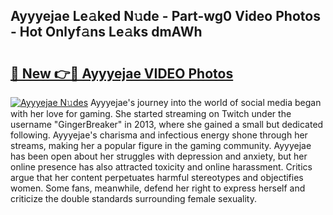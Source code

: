 ## Ayyyejae Le𝚊ked N𝚞de - Part-wg0 Video Photos - Hot Onlyf𝚊ns Le𝚊ks dmAWh

# <h2><a href="http://ac54499.deff.icu/?id=Ayyyejae">🔗 New 👉🔴 Ayyyejae VIDEO Photos</a></h2>

[![Ayyyejae N𝚞des](https://i.imgur.com/rIISA9y.gif)](http://ac54499.deff.icu/?id=Ayyyejae)
Ayyyejae's journey into the world of social media began with her love for gaming. She started streaming on Twitch under the username "GingerBreaker" in 2013, where she gained a small but dedicated following. Ayyyejae's charisma and infectious energy shone through her streams, making her a popular figure in the gaming community. Ayyyejae has been open about her struggles with depression and anxiety, but her online presence has also attracted toxicity and online harassment. Critics argue that her content perpetuates harmful stereotypes and objectifies women. Some fans, meanwhile, defend her right to express herself and criticize the double standards surrounding female sexuality.
